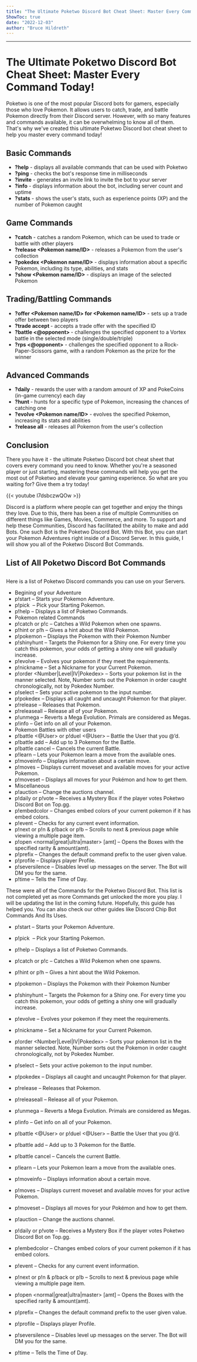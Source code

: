 ```yaml
---
title: "The Ultimate Poketwo Discord Bot Cheat Sheet: Master Every Command Today!"
ShowToc: true 
date: "2022-12-03"
author: "Bruce Hildreth"
---
```

*****
# The Ultimate Poketwo Discord Bot Cheat Sheet: Master Every Command Today!

Poketwo is one of the most popular Discord bots for gamers, especially those who love Pokemon. It allows users to catch, trade, and battle Pokemon directly from their Discord server. However, with so many features and commands available, it can be overwhelming to know all of them. That's why we've created this ultimate Poketwo Discord bot cheat sheet to help you master every command today!


## Basic Commands

- **?help** - displays all available commands that can be used with Poketwo
- **?ping** - checks the bot's response time in milliseconds
- **?invite** - generates an invite link to invite the bot to your server
- **?info** - displays information about the bot, including server count and uptime
- **?stats** - shows the user's stats, such as experience points (XP) and the number of Pokemon caught

## Game Commands

- **?catch** - catches a random Pokemon, which can be used to trade or battle with other players
- **?release <Pokemon name/ID>** - releases a Pokemon from the user's collection
- **?pokedex <Pokemon name/ID>** - displays information about a specific Pokemon, including its type, abilities, and stats
- **?show <Pokemon name/ID>** - displays an image of the selected Pokemon

## Trading/Battling Commands

- **?offer <Pokemon name/ID> for <Pokemon name/ID>** - sets up a trade offer between two players
- **?trade accept <offer ID>** - accepts a trade offer with the specified ID
- **?battle <@opponent> <mode>** - challenges the specified opponent to a Vortex battle in the selected mode (single/double/triple)
- **?rps <@opponent>** - challenges the specified opponent to a Rock-Paper-Scissors game, with a random Pokemon as the prize for the winner

## Advanced Commands

- **?daily** - rewards the user with a random amount of XP and PokeCoins (in-game currency) each day
- **?hunt <type>** - hunts for a specific type of Pokemon, increasing the chances of catching one
- **?evolve <Pokemon name/ID>** - evolves the specified Pokemon, increasing its stats and abilities
- **?release all** - releases all Pokemon from the user's collection

## Conclusion

There you have it - the ultimate Poketwo Discord bot cheat sheet that covers every command you need to know. Whether you're a seasoned player or just starting, mastering these commands will help you get the most out of Poketwo and elevate your gaming experience. So what are you waiting for? Give them a try today!

{{< youtube I7dsbczwQOw >}} 



Discord is a platform where people can get together and enjoy the things they love. Due to this, there has been a rise of multiple Communities on different things like Games, Movies, Commerce, and more. To support and help these Communities, Discord has facilitated the ability to make and add Bots. One such Bot is the Poketwo Discord Bot. With this Bot, you can start your Pokemon Adventures right inside of a Discord Server. In this guide, I will show you all of the Poketwo Discord Bot Commands.
 
## List of All Poketwo Discord Bot Commands
 
## 
 
Here is a list of Poketwo Discord commands you can use on your Servers.
 
- Begining of your Adventure
 - p!start – Starts your Pokemon Adventure.
 - p!pick <Starter Name> – Pick your Starting Pokemon.
 - p!help – Displays a list of Poketwo Commands.
 - Pokemon related Commands
 - p!catch or p!c – Catches a Wild Pokemon when one spawns.
 - p!hint or p!h – Gives a hint about the Wild Pokemon.
 - p!pokemon – Displays the Pokemon with their Pokemon Number
 - p!shinyhunt <Pokemon Name> – Targets the Pokemon for a Shiny one. For every time you catch this pokemon, your odds of getting a shiny one will gradually increase.
 - p!evolve <Pokemon Name> – Evolves your pokemon if they meet the requirements.
 - p!nickname <Nickname> – Set a Nickname for your Current Pokemon.
 - p!order <Number|Level|IV|Pokedex> – Sorts your pokemon list in the manner selected. Note, Number sorts out the Pokemon in order caught chronologically, not by Pokedex Number.
 - p!select <Pokemon Name> – Sets your active pokemon to the input number.
 - p!pokedex – Displays all caught and uncaught Pokemon for that player.
 - p!release <Pokemon Number> – Releases that Pokemon.
 - p!releaseall – Release all of your Pokemon.
 - p!unmega – Reverts a Mega Evolution. Primals are considered as Megas.
 - p!info – Get info on all of your Pokemon.
 - Pokemon Battles with other users
 - p!battle <@User> or p!duel <@User> – Battle the User that you @’d.
 - p!battle add <Pokemon Number> – Add up to 3 Pokemon for the Battle.
 - p!battle cancel – Cancels the current Battle.
 - p!learn <Move Name> – Lets your Pokemon learn a move from the available ones.
 - p!moveinfo <Move Name> – Displays information about a certain move.
 - p!moves <Pokemon> – Displays current moveset and available moves for your active Pokemon.
 - p!moveset <Pokemon> – Displays all moves for your Pokémon and how to get them.
 - Miscellaneous
 - p!auction <channel> – Change the auctions channel.
 - p!daily or p!vote – Receives a Mystery Box if the player votes Poketwo Discord Bot on Top.gg.
 - p!embedcolor – Changes embed colors of your current pokemon if it has embed colors.
 - p!event – Checks for any current event information.
 - p!next or p!n & p!back or p!b – Scrolls to next & previous page while viewing a multiple page item.
 - p!open <normal|great|ultra|master> [amt] – Opens the Boxes with the specified rarity & amount(amt).
 - p!prefix <value> – Changes the default command prefix to the user given value.
 - p!profile – Displays player Profile.
 - p!seversilence – Disables level up messages on the server. The Bot will DM you for the same.
 - p!time – Tells the Time of Day.

 
These were all of the Commands for the Poketwo Discord Bot. This list is not completed yet as more Commands get unlocked the more you play. I will be updating the list in the coming future. Hopefully, this guide has helped you. You can also check our other guides like Discord Chip Bot Commands And Its Uses.
 
- p!start – Starts your Pokemon Adventure.
 - p!pick <Starter Name> – Pick your Starting Pokemon.
 - p!help – Displays a list of Poketwo Commands.

 
- p!catch or p!c – Catches a Wild Pokemon when one spawns.
 - p!hint or p!h – Gives a hint about the Wild Pokemon.
 - p!pokemon – Displays the Pokemon with their Pokemon Number
 - p!shinyhunt <Pokemon Name> – Targets the Pokemon for a Shiny one. For every time you catch this pokemon, your odds of getting a shiny one will gradually increase.
 - p!evolve <Pokemon Name> – Evolves your pokemon if they meet the requirements.
 - p!nickname <Nickname> – Set a Nickname for your Current Pokemon.
 - p!order <Number|Level|IV|Pokedex> – Sorts your pokemon list in the manner selected. Note, Number sorts out the Pokemon in order caught chronologically, not by Pokedex Number.
 - p!select <Pokemon Name> – Sets your active pokemon to the input number.
 - p!pokedex – Displays all caught and uncaught Pokemon for that player.
 - p!release <Pokemon Number> – Releases that Pokemon.
 - p!releaseall – Release all of your Pokemon.
 - p!unmega – Reverts a Mega Evolution. Primals are considered as Megas.
 - p!info – Get info on all of your Pokemon.

 
- p!battle <@User> or p!duel <@User> – Battle the User that you @’d.
 - p!battle add <Pokemon Number> – Add up to 3 Pokemon for the Battle.
 - p!battle cancel – Cancels the current Battle.
 - p!learn <Move Name> – Lets your Pokemon learn a move from the available ones.
 - p!moveinfo <Move Name> – Displays information about a certain move.
 - p!moves <Pokemon> – Displays current moveset and available moves for your active Pokemon.
 - p!moveset <Pokemon> – Displays all moves for your Pokémon and how to get them.

 
- p!auction <channel> – Change the auctions channel.
 - p!daily or p!vote – Receives a Mystery Box if the player votes Poketwo Discord Bot on Top.gg.
 - p!embedcolor – Changes embed colors of your current pokemon if it has embed colors.
 - p!event – Checks for any current event information.
 - p!next or p!n & p!back or p!b – Scrolls to next & previous page while viewing a multiple page item.
 - p!open <normal|great|ultra|master> [amt] – Opens the Boxes with the specified rarity & amount(amt).
 - p!prefix <value> – Changes the default command prefix to the user given value.
 - p!profile – Displays player Profile.
 - p!seversilence – Disables level up messages on the server. The Bot will DM you for the same.
 - p!time – Tells the Time of Day.




